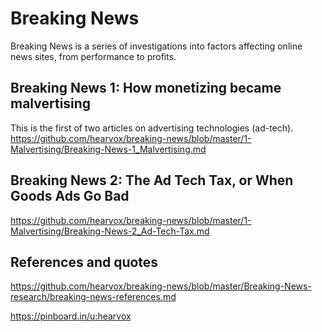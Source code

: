 
# Breaking News
Breaking News is a series of investigations into factors affecting online news sites, from performance to profits. 

## Breaking News 1: How monetizing became malvertising
This is the first of two articles on advertising technologies (ad-tech).  
https://github.com/hearvox/breaking-news/blob/master/1-Malvertising/Breaking-News-1_Malvertising.md

## Breaking News 2: The Ad Tech Tax, or When Goods Ads Go Bad
https://github.com/hearvox/breaking-news/blob/master/1-Malvertising/Breaking-News-2_Ad-Tech-Tax.md

## References and quotes
https://github.com/hearvox/breaking-news/blob/master/Breaking-News-research/breaking-news-references.md

https://pinboard.in/u:hearvox
